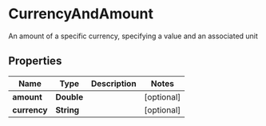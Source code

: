 

# CurrencyAndAmount

An amount of a specific currency, specifying a value and an associated unit
## Properties

Name | Type | Description | Notes
------------ | ------------- | ------------- | -------------
**amount** | **Double** |  |  [optional]
**currency** | **String** |  |  [optional]



